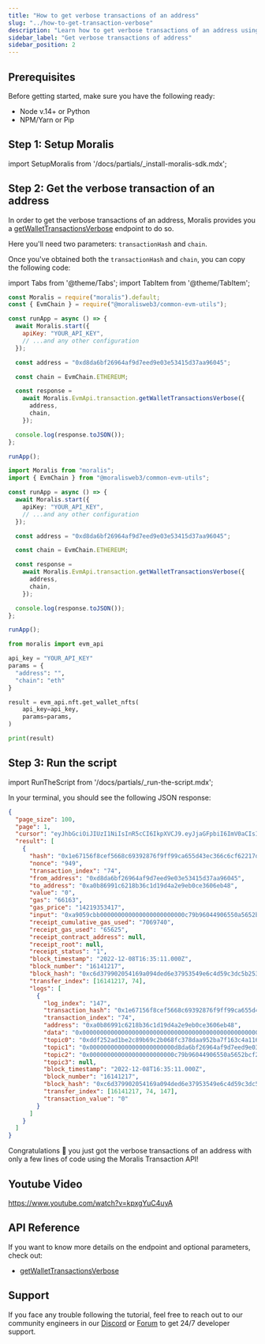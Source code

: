 ```yaml
---
title: "How to get verbose transactions of an address"
slug: "../how-to-get-transaction-verbose"
description: "Learn how to get verbose transactions of an address using Moralis Transaction API."
sidebar_label: "Get verbose transactions of address"
sidebar_position: 2
---
```



## Prerequisites

Before getting started, make sure you have the following ready:

- Node v.14+ or Python
- NPM/Yarn or Pip

## Step 1: Setup Moralis

import SetupMoralis from '/docs/partials/\_install-moralis-sdk.mdx';

<SetupMoralis node="moralis @moralisweb3/common-evm-utils" python="moralis" />

## Step 2: Get the verbose transaction of an address

In order to get the verbose transactions of an address, Moralis provides you a [getWalletTransactionsVerbose](/web3-data-api/evm/reference/get-wallet-transactions-verbose) endpoint to do so.

Here you'll need two parameters: `transactionHash` and `chain`.

Once you've obtained both the `transactionHash` and `chain`, you can copy the following code:

import Tabs from '@theme/Tabs';
import TabItem from '@theme/TabItem';

<Tabs groupId="programming-language">
  <TabItem value="javascript" label="index.js (JavaScript)" default>

```javascript index.js
const Moralis = require("moralis").default;
const { EvmChain } = require("@moralisweb3/common-evm-utils");

const runApp = async () => {
  await Moralis.start({
    apiKey: "YOUR_API_KEY",
    // ...and any other configuration
  });

  const address = "0xd8da6bf26964af9d7eed9e03e53415d37aa96045";

  const chain = EvmChain.ETHEREUM;

  const response =
    await Moralis.EvmApi.transaction.getWalletTransactionsVerbose({
      address,
      chain,
    });

  console.log(response.toJSON());
};

runApp();
```

</TabItem>
<TabItem value="typescript" label="index.ts (TypeScript)">

```typescript index.ts
import Moralis from "moralis";
import { EvmChain } from "@moralisweb3/common-evm-utils";

const runApp = async () => {
  await Moralis.start({
    apiKey: "YOUR_API_KEY",
    // ...and any other configuration
  });

  const address = "0xd8da6bf26964af9d7eed9e03e53415d37aa96045";

  const chain = EvmChain.ETHEREUM;

  const response =
    await Moralis.EvmApi.transaction.getWalletTransactionsVerbose({
      address,
      chain,
    });

  console.log(response.toJSON());
};

runApp();
```

</TabItem>
<TabItem value="python" label="index.py (Python)">

```python index.py
from moralis import evm_api

api_key = "YOUR_API_KEY"
params = {
  "address": "",
  "chain": "eth"
}

result = evm_api.nft.get_wallet_nfts(
    api_key=api_key,
    params=params,
)

print(result)
```

</TabItem>
</Tabs>

## Step 3: Run the script

import RunTheScript from '/docs/partials/\_run-the-script.mdx';

<RunTheScript />

In your terminal, you should see the following JSON response:

```json
{
  "page_size": 100,
  "page": 1,
  "cursor": "eyJhbGciOiJIUzI1NiIsInR5cCI6IkpXVCJ9.eyJjaGFpbiI6ImV0aCIsImNoYWluX25hbWUiOiJtYWlubmV0Iiwic3ViZG9tYWluIjpudWxsLCJhcGlLZXlJZCI6MTkwNjU5LCJjdXJzb3IiOm51bGwsImZ1bmN0aW9uTmFtZSI6bnVsbCwibGltaXQiOjEwMCwiYWRkcmVzcyI6IjB4ZDhkYTZiZjI2OTY0YWY5ZDdlZWQ5ZTAzZTUzNDE1ZDM3YWE5NjA0NSIsImZyb21fYmxvY2siOm51bGwsInRvX2Jsb2NrIjoiMTU3ODE1NDAiLCJmcm9tX2RhdGUiOm51bGwsInRvX2RhdGUiOm51bGwsInBhZ2UiOjEsImtleXMiOlsiMTU3ODE1NDAiXSwiYmxvY2tfb2Zmc2V0IjoxLCJpYXQiOjE2NzA4Mzk4MjN9.EVOoyaTeuMF0cF2xe2J4uJr41Ipx7QbgGxeu5Rpn3E0",
  "result": [
    {
      "hash": "0x1e67156f8cef5668c69392876f9ff99ca655d43ec366c6cf62217dd633e809b4",
      "nonce": "949",
      "transaction_index": "74",
      "from_address": "0xd8da6bf26964af9d7eed9e03e53415d37aa96045",
      "to_address": "0xa0b86991c6218b36c1d19d4a2e9eb0ce3606eb48",
      "value": "0",
      "gas": "66163",
      "gas_price": "14219353417",
      "input": "0xa9059cbb000000000000000000000000c79b96044906550a5652bcf20a6ea02f139b9ae5000000000000000000000000000000000000000000000000000000007ea8ed40",
      "receipt_cumulative_gas_used": "7069740",
      "receipt_gas_used": "65625",
      "receipt_contract_address": null,
      "receipt_root": null,
      "receipt_status": "1",
      "block_timestamp": "2022-12-08T16:35:11.000Z",
      "block_number": "16141217",
      "block_hash": "0xc6d379902054169a094ded6e37953549e6c4d59c3dc5b253d5db3ff2dd5a173c",
      "transfer_index": [16141217, 74],
      "logs": [
        {
          "log_index": "147",
          "transaction_hash": "0x1e67156f8cef5668c69392876f9ff99ca655d43ec366c6cf62217dd633e809b4",
          "transaction_index": "74",
          "address": "0xa0b86991c6218b36c1d19d4a2e9eb0ce3606eb48",
          "data": "0x000000000000000000000000000000000000000000000000000000007ea8ed40",
          "topic0": "0xddf252ad1be2c89b69c2b068fc378daa952ba7f163c4a11628f55a4df523b3ef",
          "topic1": "0x000000000000000000000000d8da6bf26964af9d7eed9e03e53415d37aa96045",
          "topic2": "0x000000000000000000000000c79b96044906550a5652bcf20a6ea02f139b9ae5",
          "topic3": null,
          "block_timestamp": "2022-12-08T16:35:11.000Z",
          "block_number": "16141217",
          "block_hash": "0xc6d379902054169a094ded6e37953549e6c4d59c3dc5b253d5db3ff2dd5a173c",
          "transfer_index": [16141217, 74, 147],
          "transaction_value": "0"
        }
      ]
    }
  ]
}
```

Congratulations 🥳 you just got the verbose transactions of an address with only a few lines of code using the Moralis Transaction API!

## Youtube Video

https://www.youtube.com/watch?v=kpxgYuC4uyA

## API Reference

If you want to know more details on the endpoint and optional parameters, check out:

- [getWalletTransactionsVerbose](/web3-data-api/evm/reference/get-wallet-transactions-verbose)

## Support

If you face any trouble following the tutorial, feel free to reach out to our community engineers in our [Discord](https://moralis.io/discord) or [Forum](https://forum.moralis.io) to get 24/7 developer support.
